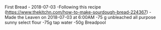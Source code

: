 First Bread - 2018-07-03
	-Following this recipe (https://www.thekitchn.com/how-to-make-sourdough-bread-224367)
	  -Made the Leaven on 2018-07-03 at 6:00AM
	    -75 g unbleached all purpose sunny select flour
	    -75g tap water
	    -50g Breadpool

